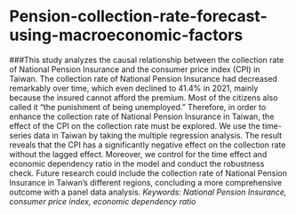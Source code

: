 # Pension-collection-rate-forecast-using-macroeconomic-factors
###This study analyzes the causal relationship between the collection rate of National Pension Insurance and the consumer price index (CPI) in Taiwan. The collection rate of National Pension Insurance had decreased remarkably over time, which even declined to 41.4% in 2021, mainly because the insured cannot afford the premium. Most of the citizens also called it “the punishment of being unemployed.” Therefore, in order to enhance the collection rate of National Pension Insurance in Taiwan, the effect of the CPI on the collection rate must be explored. We use the time-series data in Taiwan by taking the multiple regression analysis. The result reveals that the CPI has a significantly negative effect on the collection rate without the lagged effect. Moreover, we control for the time effect and economic dependency ratio in the model and conduct the robustness check. Future research could include the collection rate of National Pension Insurance in Taiwan’s different regions, concluding a more comprehensive outcome with a panel data analysis. 
*Keywords: National Pension Insurance, consumer price index, economic dependency ratio*


